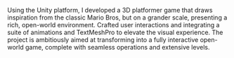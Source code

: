  Using the Unity platform, I developed a 3D platformer game that draws inspiration from the classic Mario Bros, but on a grander scale, presenting a rich, open-world environment. Crafted user interactions and integrating a suite of animations and TextMeshPro to elevate the visual experience. The project is ambitiously aimed at transforming into a fully interactive open-world game, complete with seamless operations and extensive levels. 
